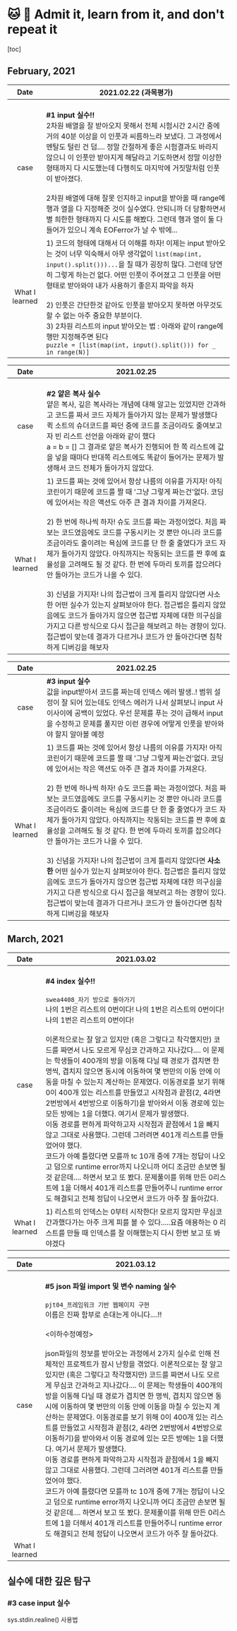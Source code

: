 # 🐱 🐯 Admit it, learn from it, and don't repeat it

[toc]

## February, 2021

|      Date      | 2021.02.22 (과목평가)                                        |
| :------------: | ------------------------------------------------------------ |
|      case      | <br />**#1 input 실수!!**<br />2차원 배열을 잘 받아오지 못해서 전체 시험시간 2시간 중에 거의 40분 이상을 이 인풋과 씨름하느라 보냈다. 그 과정에서 멘탈도 털린 건 덤.... 정말 간절하게 좋은 시험결과도 바라지 않으니 이 인풋만 받아지게 해달라고 기도하면서 정말 이상한 형태까지 다 시도했는데 다행히도 마지막에 거짓말처럼 인풋이 받아졌다.<br /><br />2차원 배열에 대해 잘못 인지하고 input을 받아올 때 range에 행과 열을 다 지정해준 것이 실수였다. 안되니까 더 당황하면서 별 희한한 형태까지 다 시도를 해봤다. 그런데 행과 열이 둘 다 들어가 있으니 계속 EOFerror가 날 수 밖에... |
| What I learned | 1) 코드의 형태에 대해서 더 이해를 하자! 이제는 input 받아오는 것이 너무 익숙해서 아무 생각없이 `list(map(int, input().split()))...`을 칠 때가 굉장히 많다. 그런데 당연히 그렇게 하는건 없다. 어떤 인풋이 주어졌고 그 인풋을 어떤 형태로 받아와야 내가 사용하기 좋은지 파악을 하자  <br /><br />2) 인풋은 간단한것 같아도 인풋을 받아오지 못하면 아무것도 할 수 없는 아주 중요한 부분이다.<br />3) 2차원 리스트의 input 받아오는 법 : 아래와 같이 range에 행만 지정해주면 된다<br />`puzzle = [list(map(int, input().split())) for _ in range(N)]` |

|      Date      | 2021.02.25                                                   |
| :------------: | ------------------------------------------------------------ |
|      case      | <br />**#2 얕은 복사 실수**<br />얕은 복사, 깊은 복사라는 개념에 대해 알고는 있었지만 간과하고 코드를 짜서 코드 자체가 돌아가지 않는 문제가 발생했다<br /> 퀵 소트의 슈더코드를 짜던 중에 코드를 조금이라도 줄여보고자 빈 리스트 선언을 아래와 같이 했다<br />a = b = []  그 결과로 얕은 복사가 진행되어 한 쪽 리스트에 값을 넣을 때마다 반대쪽 리스트에도 똑같이 들어가는 문제가 발생해서 코드 전체가 돌아가지 않았다. |
| What I learned | 1) 코드를 짜는 것에 있어서 항상 나름의 이유를 가지자! 아직 코린이기 때문에 코드를 짤 때 '그냥 그렇게 짜는건'없다. 코딩에 있어서는 작은 액션도 아주 큰 결과 차이를 가져온다. <br /><br />2) 한 번에 하나씩 하자! 슈도 코드를 짜는 과정이었다. 처음 짜보는 코드였음에도 코드를 구동시키는 것 뿐만 아니라 코드를 조금이라도 줄이려는 욕심에 코드를 단 한 줄 줄였다가 코드 자체가 돌아가지 않았다. 아직까지는 작동되는 코드를 짠 후에 효율성을 고려해도 될 것 같다. 한 번에 두마리 토끼를 잡으려다 안 돌아가는 코드가 나올 수 있다.<br /><br />3) 신념을 가지자! 나의 접근법이 크게 틀리지 않았다면 사소한 어떤 실수가 있는지 살펴보아야 한다. 접근법은 틀리지 않았음에도 코드가 돌아가지 않으면 접근법 자체에 대한 의구심을 가지고 다른 방식으로 다시 접근을 해보려고 하는 경향이 있다. 접근법이 맞는데 결과가 다르거나 코드가 안 돌아간다면 침착하게 디버깅을 해보자 |

|      Date      | 2021.02.25                                                   |
| :------------: | ------------------------------------------------------------ |
|      case      | **#3 input 실수**<br />값을 input받아서 코드를 짜는데 인덱스 에러 발생..! 범위 설정이 잘 되어 있는데도 인덱스 에러가 나서 살펴보니 input 사이사이에 공백이 있었다. 우선 문제를 푸는 것이 급해서 input을 수정하고 문제를 풀지만 이런 경우에 어떻게 인풋을 받아와야 할지 알아볼 예정<br /> |
| What I learned | 1) 코드를 짜는 것에 있어서 항상 나름의 이유를 가지자! 아직 코린이기 때문에 코드를 짤 때 '그냥 그렇게 짜는건'없다. 코딩에 있어서는 작은 액션도 아주 큰 결과 차이를 가져온다. <br /><br />2) 한 번에 하나씩 하자! 슈도 코드를 짜는 과정이었다. 처음 짜보는 코드였음에도 코드를 구동시키는 것 뿐만 아니라 코드를 조금이라도 줄이려는 욕심에 코드를 단 한 줄 줄였다가 코드 자체가 돌아가지 않았다. 아직까지는 작동되는 코드를 짠 후에 효율성을 고려해도 될 것 같다. 한 번에 두마리 토끼를 잡으려다 안 돌아가는 코드가 나올 수 있다.<br /><br />3) 신념을 가지자! 나의 접근법이 크게 틀리지 않았다면 **사소한** 어떤 실수가 있는지 살펴보아야 한다. 접근법은 틀리지 않았음에도 코드가 돌아가지 않으면 접근법 자체에 대한 의구심을 가지고 다른 방식으로 다시 접근을 해보려고 하는 경향이 있다. 접근법이 맞는데 결과가 다르거나 코드가 안 돌아간다면 침착하게 디버깅을 해보자 |



## March, 2021
|      Date      | 2021.03.02                                                   |
| :------------: | ------------------------------------------------------------ |
|      case      | <br />**#4 index 실수!!**<br /><br />`swea4408_자기 방으로 돌아가기`<br />나의 1번은 리스트의 0번이다! 나의 1번은 리스트의 0번이다! 나의 1번은 리스트의 0번이다!<br /><br />이론적으로는 잘 알고 있지만 (혹은 그렇다고 착각했지만) 코드를 짜면서 나도 모르게 무심코 간과하고 지나갔다.... 이 문제는 학생들이 400개의 방을 이동해 다닐 때 경로가 겹치면 한 명씩, 겹치지 않으면 동시에 이동하여 몇 번만의 이동 안에 이동을 마칠 수 있는지 계산하는 문제였다. 이동경로를 보기 위해 0이 400개 있는 리스트를 만들었고  시작점과 끝점(2, 4라면 2번방에서 4번방으로 이동하기)을 받아와서 이동 경로에 있는 모든 방에는 1을 더했다. 여기서 문제가 발생했다. <br />이동 경로를 편하게 파악하고자 시작점과 끝점에서 1을 빼지 않고 그대로 사용했다. 그런데 그러려면 401개 리스트를 만들었어야 했다.<br />코드가 아예 틀렸다면 모를까 tc 10개 중에 7개는 정답이 나오고 덤으로 runtime error까지 나오니까 어디 조금만 손보면 될 것 같은데.... 하면서 보고 또 봤다. 문제풀이를 위해 만든 0리스트에 1을 더해서 401개 리스트를 만들어주니  runtime error도 해결되고 전체 정답이 나오면서 코드가 아주 잘 돌아갔다. |
| What I learned | 1) 리스트의 인덱스는 0부터 시작한다! 모르지 않지만 무심코 간과했다가는 아주 크게 피를 볼 수 있다.....요즘 애용하는 0 리스트를 만들 때 인덱스를 잘 이해했는지 다시 한번 보고 또 봐야겠다 |

|      Date      | 2021.03.12                                                   |
| :------------: | ------------------------------------------------------------ |
|      case      | <br />**#5 json 파일 import 및 변수 naming 실수**<br /><br />`pjt04_프레임워크 기반 웹페이지 구현`<br />이름은 진짜 함부로 손대는게 아니다....!!<br /><br /><이하수정예정><br /><br />json파일의 정보를 받아오는 과정에서 2가지 실수로 인해 전체적인 프로젝트가 잠시 난항을 겪었다. 이론적으로는 잘 알고 있지만 (혹은 그렇다고 착각했지만) 코드를 짜면서 나도 모르게 무심코 간과하고 지나갔다.... 이 문제는 학생들이 400개의 방을 이동해 다닐 때 경로가 겹치면 한 명씩, 겹치지 않으면 동시에 이동하여 몇 번만의 이동 안에 이동을 마칠 수 있는지 계산하는 문제였다. 이동경로를 보기 위해 0이 400개 있는 리스트를 만들었고  시작점과 끝점(2, 4라면 2번방에서 4번방으로 이동하기)을 받아와서 이동 경로에 있는 모든 방에는 1을 더했다. 여기서 문제가 발생했다. <br />이동 경로를 편하게 파악하고자 시작점과 끝점에서 1을 빼지 않고 그대로 사용했다. 그런데 그러려면 401개 리스트를 만들었어야 했다.<br />코드가 아예 틀렸다면 모를까 tc 10개 중에 7개는 정답이 나오고 덤으로 runtime error까지 나오니까 어디 조금만 손보면 될 것 같은데.... 하면서 보고 또 봤다. 문제풀이를 위해 만든 0리스트에 1을 더해서 401개 리스트를 만들어주니  runtime error도 해결되고 전체 정답이 나오면서 코드가 아주 잘 돌아갔다. |
| What I learned |                                                              |








## 실수에 대한 깊은 탐구 

### #3 case input 실수

sys.stdin.realine() 사용법

